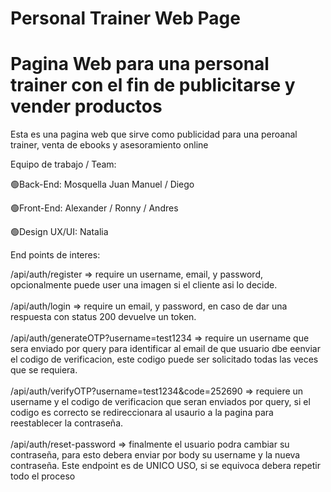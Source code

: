 # Personal Trainer Web Page

# Pagina Web para una personal trainer con el fin de publicitarse y vender productos

Esta es una pagina web que sirve como publicidad para una peroanal trainer, venta de ebooks y asesoramiento online

Equipo de trabajo / Team:

🟢Back-End: Mosquella Juan Manuel / Diego

🟢Front-End: Alexander / Ronny / Andres

🟢Design UX/UI: Natalia

End points de interes:

/api/auth/register  => require un username, email, y password, opcionalmente puede user una imagen si el cliente asi lo decide.
<br>
<br>
/api/auth/login  => require un email, y password, en caso de dar una respuesta con status 200 devuelve un token.
<br>
<br>
/api/auth/generateOTP?username=test1234  => require un username que sera enviado por query para identificar al email de que usuario dbe eenviar el codigo de verificacion, este codigo puede ser solicitado todas las veces que se requiera.
<br>
<br>
/api/auth/verifyOTP?username=test1234&code=252690 => requiere un username y el codigo de verificacion que seran enviados por query, si el codigo es correcto se redireccionara al usaurio a la pagina para reestablecer la contraseña.
<br>
<br>
/api/auth/reset-password => finalmente el usuario podra cambiar su contraseña, para esto debera enviar por body su username y la nueva contraseña. Este endpoint es de UNICO USO, si se equivoca debera repetir todo el proceso






